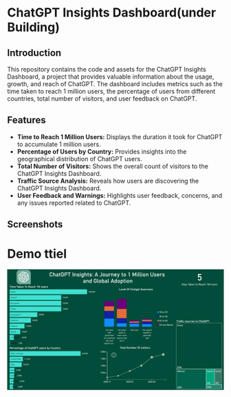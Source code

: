 # ChatGPT Insights Dashboard(under Building)

## Introduction

This repository contains the code and assets for the ChatGPT Insights Dashboard, a project that provides valuable information about the usage, growth, and reach of ChatGPT. The dashboard includes metrics such as the time taken to reach 1 million users, the percentage of users from different countries, total number of visitors, and user feedback on ChatGPT.

## Features

- **Time to Reach 1 Million Users:** Displays the duration it took for ChatGPT to accumulate 1 million users.
- **Percentage of Users by Country:** Provides insights into the geographical distribution of ChatGPT users.
- **Total Number of Visitors:** Shows the overall count of visitors to the ChatGPT Insights Dashboard.
- **Traffic Source Analysis:** Reveals how users are discovering the ChatGPT Insights Dashboard.
- **User Feedback and Warnings:** Highlights user feedback, concerns, and any issues reported related to ChatGPT.

## Screenshots
# Demo ttiel

![Dashboard Screenshot](images/chatgpt_dashboard.png)


